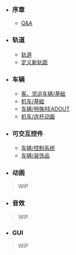* ### 序章
  * [Q&A](Main/Markdowns/QaA.md)
* ### 轨道
  * [轨道](Main/Markdowns/Track.md)
  * [定义新轨距](Main/Markdowns/Gauge.md)
* ### 车辆
  * [客、货运车辆/基础](Main/Markdowns/Stock.md)
  * [机车/基础](Main/Markdowns/Stock.md)
  * [车辆/特殊READOUT](Main/Markdowns/CarsAdvanced.md)
  * [机车/连杆动画](Main/Markdowns/LocoValveGears.md)
* ### 可交互控件
  * [车辆/控制系统](Main/Markdowns/LocosControl.md)
  * [车辆/装饰品](Main/Markdowns/LocosDecoration.md)
* ### 动画
>WIP
* ### 音效
>WIP
* ### GUI
>WIP